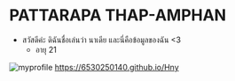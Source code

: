 # PATTARAPA THAP-AMPHAN

- สวัสดีค่ะ ดิฉันชื่อเล่นว่า นาเดีย และนี่คือข้อมูลของฉัน <3 
  - อายุ 21
    


![myprofile](img/profile.jpg)
<https://6530250140.github.io/Hny>
